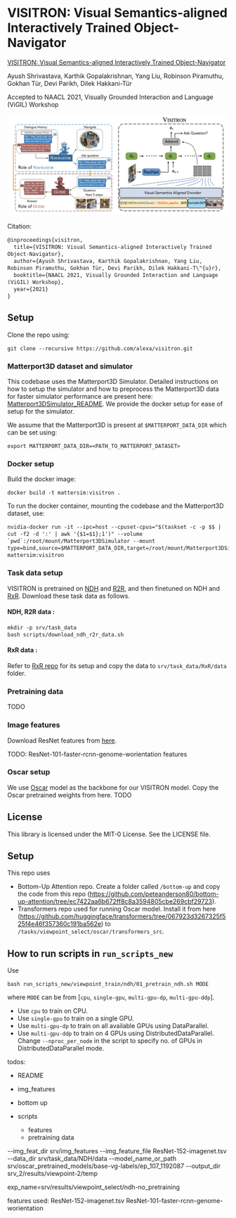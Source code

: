 # VISITRON: Visual Semantics-aligned Interactively Trained Object-Navigator

[VISITRON: Visual Semantics-aligned Interactively Trained Object-Navigator](https://arxiv.org/abs/2105.11589)

Ayush Shrivastava, Karthik Gopalakrishnan, Yang Liu, Robinson Piramuthu, Gokhan Tür, Devi Parikh, Dilek Hakkani-Tür

Accepted to NAACL 2021, Visually Grounded Interaction and Language (ViGIL) Workshop

![VISITRON](visitron.png)

Citation:
```
@inproceedings{visitron,
  title={VISITRON: Visual Semantics-aligned Interactively Trained Object-Navigator},
  author={Ayush Shrivastava, Karthik Gopalakrishnan, Yang Liu, Robinson Piramuthu, Gokhan Tür, Devi Parikh, Dilek Hakkani-T\"{u}r},
  booktitle={NAACL 2021, Visually Grounded Interaction and Language (ViGIL) Workshop},
  year={2021}
}
```

## Setup
Clone the repo using:
```
git clone --recursive https://github.com/alexa/visitron.git
```

### Matterport3D dataset and simulator
This codebase uses the Matterport3D Simulator. Detailed instructions on how to setup the simulator and how to preprocess the Matterport3D data for faster simulator performance are present here: [Matterport3DSimulator_README](https://github.com/mmurray/cvdn/blob/master/README_Matterport3DSimulator.md). We provide the docker setup for ease of setup for the simulator.

We assume that the Matterport3D is present at `$MATTERPORT_DATA_DIR` which can be set using:
```
export MATTERPORT_DATA_DIR=<PATH_TO_MATTERPORT_DATASET>
```

### Docker setup

Build the docker image:
```
docker build -t mattersim:visitron .
```

To run the docker container, mounting the codebase and the Matterport3D dataset, use:
```
nvidia-docker run -it --ipc=host --cpuset-cpus="$(taskset -c -p $$ | cut -f2 -d ':' | awk '{$1=$1};1')" --volume `pwd`:/root/mount/Matterport3DSimulator --mount type=bind,source=$MATTERPORT_DATA_DIR,target=/root/mount/Matterport3DSimulator/data/v1/scans,readonly mattersim:visitron
```

### Task data setup
VISITRON is pretrained on [NDH](https://github.com/mmurray/cvdn) and [R2R](https://github.com/peteanderson80/Matterport3DSimulator/tree/master/tasks/R2R), and then finetuned on NDH and [RxR](https://github.com/google-research-datasets/RxR). Download these task data as follows.

#### NDH, R2R data :

```
mkdir -p srv/task_data
bash scripts/download_ndh_r2r_data.sh
```

#### RxR data :

Refer to [RxR repo](https://github.com/google-research-datasets/RxR#dataset-download) for its setup and copy the data to `srv/task_data/RxR/data` folder.


### Pretraining data

TODO

### Image features

Download ResNet features from [here](https://www.dropbox.com/s/o57kxh2mn5rkx4o/ResNet-152-imagenet.zip?dl=1).

TODO: ResNet-101-faster-rcnn-genome-worientation features

### Oscar setup
We use [Oscar](https://github.com/microsoft/Oscar) model as the backbone for our VISITRON model. Copy the Oscar pretrained weights from here.
TODO


## License

This library is licensed under the MIT-0 License. See the LICENSE file.


## Setup

This repo uses
- Bottom-Up Attention repo. Create a folder called `/bottom-up` and copy the code from this repo (https://github.com/peteanderson80/bottom-up-attention/tree/ec7422aa6b672ff8c8a3594805cbe269cbf29723).
- Transformers repo used for running Oscar model. Install it from here (https://github.com/huggingface/transformers/tree/067923d3267325f525f4e46f357360c191ba562e) to `/tasks/viewpoint_select/oscar/transformers_src`.


## How to run scripts in `run_scripts_new`

Use
```
bash run_scripts_new/viewpoint_train/ndh/01_pretrain_ndh.sh MODE
```
where `MODE` can be from [`cpu`, `single-gpu`, `multi-gpu-dp`, `multi-gpu-ddp`].
- Use `cpu` to train on CPU.
- Use `single-gpu` to train on a single GPU.
- Use `multi-gpu-dp` to train on all available GPUs using DataParallel.
- Use `multi-gpu-ddp` to train on 4 GPUs using DistributedDataParallel. Change `--nproc_per_node` in the script to specify no. of GPUs in DistributedDataParallel mode.



todos:

- README

- img_features
- bottom up

- scripts
    - features
    - pretraining data



--img_feat_dir srv/img_features
--img_feature_file ResNet-152-imagenet.tsv
--data_dir srv/task_data/NDH/data
--model_name_or_path srv/oscar_pretrained_models/base-vg-labels/ep_107_1192087
--output_dir srv_2/results/viewpoint-2/temp

exp_name=srv/results/viewpoint_select/ndh-no_pretraining


features used:
ResNet-152-imagenet.tsv
ResNet-101-faster-rcnn-genome-worientation


